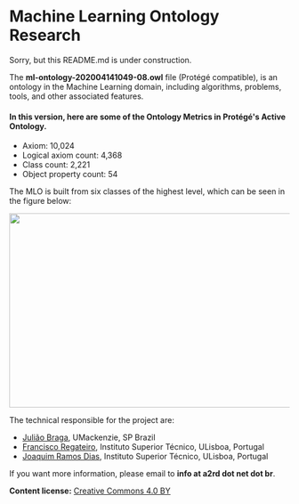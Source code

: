 # Machine Learning Ontology Research

Sorry, but this README.md is under construction. 

The **ml-ontology-202004141049-08.owl** file (Protégé compatible), is an ontology in the Machine Learning domain, including algorithms, problems, tools, and other associated features.

#### In this version, here are some of the Ontology Metrics in Protégé's Active Ontology.
- Axiom: 10,024
- Logical axiom count: 4,368
- Class count: 2,221
- Object property count: 54

The MLO is built from six classes of the highest level, which can be seen in the figure below:

<img src="http://a2rd.net.br/img/mlontologyTopClasses600.jpg" width="600px" height="349px">

The technical responsible for the project are:

- [Julião Braga](http://www.braga.net.br), UMackenzie, SP Brazil 
- [Francisco Regateiro](https://fenix.tecnico.ulisboa.pt/homepage/ist13522), Instituto Superior Técnico, ULisboa, Portugal 
- [Joaquim Ramos Dias](https://fenix.tecnico.ulisboa.pt/homepage/ist13137), Instituto Superior Técnico, ULisboa, Portugal 

If you want more information, please email to **info at a2rd dot net dot br**.

**Content license:** [Creative Commons 4.0 BY](http://creativecommons.org/licenses/by/4.0/) 
